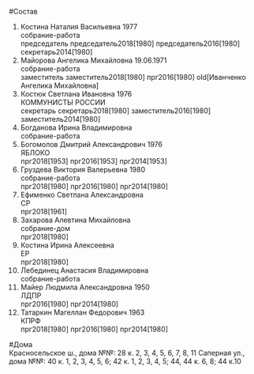 #Состав  
1. Костина Наталия Васильевна 1977  
    собрание-работа  
    председатель председатель2018[1980] председатель2016[1980] секретарь2014[1980]  
2. Майорова Ангелика Михайловна 19.06.1971  
    собрание-работа  
    заместитель заместитель2018[1980] прг2016[1980] old[Иванченко Ангелика Михайловна]  
3. Костюк Светлана Ивановна 1976  
    КОММУНИСТЫ РОССИИ  
    секретарь секретарь2018[1980] заместитель2016[1980] заместитель2014[1980]  
4. Богданова Ирина Владимировна  
    собрание-работа  
5. Богомолов Дмитрий Александрович 1976  
    ЯБЛОКО  
    прг2018[1953] прг2016[1953] прг2014[1953]  
6. Груздева Виктория Валерьевна 1980  
    собрание-работа  
    прг2018[1980] прг2016[1980] прг2014[1980]  
7. Ефименко Светлана Александровна  
    СР  
    прг2018[1961]  
8. Захарова Алевтина Михайловна  
    собрание-дом  
    прг2018[1980]  
9. Костина Ирина Алексеевна  
    ЕР  
    прг2018[1980]  
10. Лебединец Анастасия Владимировна  
    собрание-работа  
11. Майер Людмила Александровна 1950  
    ЛДПР  
    прг2016[1980] прг2014[1980]  
12. Татаркин Магеллан Федорович 1963  
    КПРФ  
    прг2018[1980] прг2016[1980] прг2014[1980]  
  
#Дома  
Красносельское ш., дома №№: 28 к. 2, 3, 4, 5, 6, 7, 8, 11 Саперная ул., дома №№: 40 к. 1, 2, 3, 4, 5, 6; 42 к. 1, 2, 3, 4, 5; 44, 44 к. 6, 8; 44 к.10  
  
